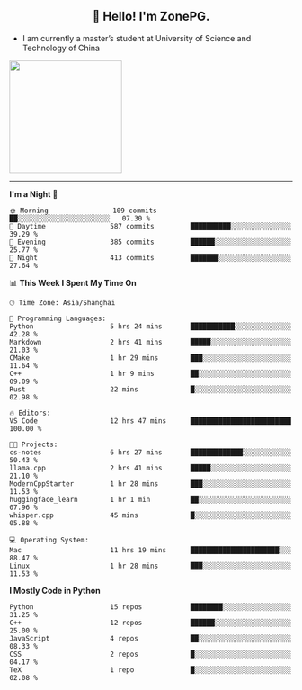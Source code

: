 <h2 align="center">👋 Hello! I'm ZonePG.</h2>

- I am currently a master’s student at University of Science and Technology of China

<img height=200 align="center" src="https://github-readme-stats.vercel.app/api?username=zonepg" />

-------

<!--START_SECTION:waka-->
**I'm a Night 🦉** 

```text
🌞 Morning                109 commits         ██░░░░░░░░░░░░░░░░░░░░░░░   07.30 % 
🌆 Daytime                587 commits         ██████████░░░░░░░░░░░░░░░   39.29 % 
🌃 Evening                385 commits         ██████░░░░░░░░░░░░░░░░░░░   25.77 % 
🌙 Night                  413 commits         ███████░░░░░░░░░░░░░░░░░░   27.64 % 
```


📊 **This Week I Spent My Time On** 

```text
🕑︎ Time Zone: Asia/Shanghai

💬 Programming Languages: 
Python                   5 hrs 24 mins       ███████████░░░░░░░░░░░░░░   42.28 % 
Markdown                 2 hrs 41 mins       █████░░░░░░░░░░░░░░░░░░░░   21.03 % 
CMake                    1 hr 29 mins        ███░░░░░░░░░░░░░░░░░░░░░░   11.64 % 
C++                      1 hr 9 mins         ██░░░░░░░░░░░░░░░░░░░░░░░   09.09 % 
Rust                     22 mins             █░░░░░░░░░░░░░░░░░░░░░░░░   02.98 % 

🔥 Editors: 
VS Code                  12 hrs 47 mins      █████████████████████████   100.00 % 

🐱‍💻 Projects: 
cs-notes                 6 hrs 27 mins       █████████████░░░░░░░░░░░░   50.43 % 
llama.cpp                2 hrs 41 mins       █████░░░░░░░░░░░░░░░░░░░░   21.10 % 
ModernCppStarter         1 hr 28 mins        ███░░░░░░░░░░░░░░░░░░░░░░   11.53 % 
huggingface_learn        1 hr 1 min          ██░░░░░░░░░░░░░░░░░░░░░░░   07.96 % 
whisper.cpp              45 mins             █░░░░░░░░░░░░░░░░░░░░░░░░   05.88 % 

💻 Operating System: 
Mac                      11 hrs 19 mins      ██████████████████████░░░   88.47 % 
Linux                    1 hr 28 mins        ███░░░░░░░░░░░░░░░░░░░░░░   11.53 % 
```

**I Mostly Code in Python** 

```text
Python                   15 repos            ████████░░░░░░░░░░░░░░░░░   31.25 % 
C++                      12 repos            ██████░░░░░░░░░░░░░░░░░░░   25.00 % 
JavaScript               4 repos             ██░░░░░░░░░░░░░░░░░░░░░░░   08.33 % 
CSS                      2 repos             █░░░░░░░░░░░░░░░░░░░░░░░░   04.17 % 
TeX                      1 repo              █░░░░░░░░░░░░░░░░░░░░░░░░   02.08 % 
```




<!--END_SECTION:waka-->
